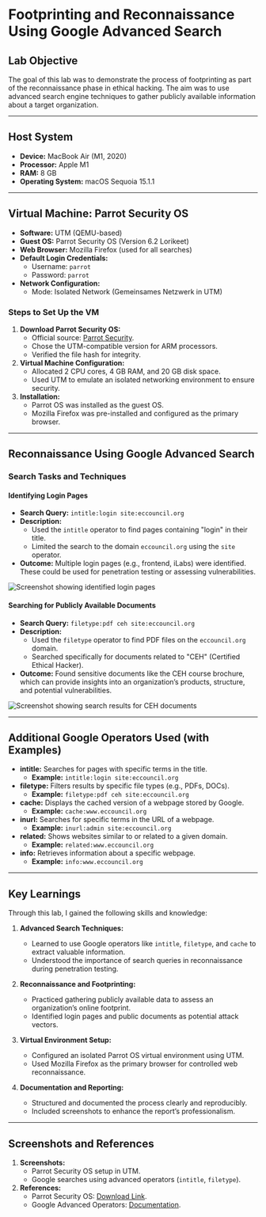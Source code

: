 # Footprinting and Reconnaissance Using Google Advanced Search

## Lab Objective
The goal of this lab was to demonstrate the process of footprinting as part of the reconnaissance phase in ethical hacking. The aim was to use advanced search engine techniques to gather publicly available information about a target organization.

---

## Host System
- **Device:** MacBook Air (M1, 2020)
- **Processor:** Apple M1
- **RAM:** 8 GB
- **Operating System:** macOS Sequoia 15.1.1

---

## Virtual Machine: Parrot Security OS
- **Software:** UTM (QEMU-based)
- **Guest OS:** Parrot Security OS (Version 6.2 Lorikeet)
- **Web Browser:** Mozilla Firefox (used for all searches)
- **Default Login Credentials:**
  - Username: `parrot`
  - Password: `parrot`
- **Network Configuration:**
  - Mode: Isolated Network (Gemeinsames Netzwerk in UTM)

### Steps to Set Up the VM
1. **Download Parrot Security OS:**
   - Official source: [Parrot Security](https://parrotsec.org/).
   - Chose the UTM-compatible version for ARM processors.
   - Verified the file hash for integrity.
2. **Virtual Machine Configuration:**
   - Allocated 2 CPU cores, 4 GB RAM, and 20 GB disk space.
   - Used UTM to emulate an isolated networking environment to ensure security.
3. **Installation:**
   - Parrot OS was installed as the guest OS.
   - Mozilla Firefox was pre-installed and configured as the primary browser.

---

## Reconnaissance Using Google Advanced Search

### Search Tasks and Techniques

#### Identifying Login Pages
- **Search Query:** `intitle:login site:eccouncil.org`
- **Description:**
  - Used the `intitle` operator to find pages containing "login" in their title.
  - Limited the search to the domain `eccouncil.org` using the `site` operator.
- **Outcome:** Multiple login pages (e.g., frontend, iLabs) were identified. These could be used for penetration testing or assessing vulnerabilities.
  
![Screenshot showing identified login pages](https://i.imgur.com/9FdoP5L.png)

#### Searching for Publicly Available Documents
- **Search Query:** `filetype:pdf ceh site:eccouncil.org`
- **Description:**
  - Used the `filetype` operator to find PDF files on the `eccouncil.org` domain.
  - Searched specifically for documents related to "CEH" (Certified Ethical Hacker).
- **Outcome:** Found sensitive documents like the CEH course brochure, which can provide insights into an organization’s products, structure, and potential vulnerabilities.

![Screenshot showing search results for CEH documents](https://i.imgur.com/1hdXpSa.png)

---

## Additional Google Operators Used (with Examples)
- **intitle:** Searches for pages with specific terms in the title.
  - **Example:** `intitle:login site:eccouncil.org`
- **filetype:** Filters results by specific file types (e.g., PDFs, DOCs).
  - **Example:** `filetype:pdf ceh site:eccouncil.org`
- **cache:** Displays the cached version of a webpage stored by Google.
  - **Example:** `cache:www.eccouncil.org`
- **inurl:** Searches for specific terms in the URL of a webpage.
  - **Example:** `inurl:admin site:eccouncil.org`
- **related:** Shows websites similar to or related to a given domain.
  - **Example:** `related:www.eccouncil.org`
- **info:** Retrieves information about a specific webpage.
  - **Example:** `info:www.eccouncil.org`

---

## Key Learnings
Through this lab, I gained the following skills and knowledge:

1. **Advanced Search Techniques:**
   - Learned to use Google operators like `intitle`, `filetype`, and `cache` to extract valuable information.
   - Understood the importance of search queries in reconnaissance during penetration testing.

2. **Reconnaissance and Footprinting:**
   - Practiced gathering publicly available data to assess an organization’s online footprint.
   - Identified login pages and public documents as potential attack vectors.

3. **Virtual Environment Setup:**
   - Configured an isolated Parrot OS virtual environment using UTM.
   - Used Mozilla Firefox as the primary browser for controlled web reconnaissance.

4. **Documentation and Reporting:**
   - Structured and documented the process clearly and reproducibly.
   - Included screenshots to enhance the report’s professionalism.

---

## Screenshots and References
1. **Screenshots:**
   - Parrot Security OS setup in UTM.
   - Google searches using advanced operators (`intitle`, `filetype`).
2. **References:**
   - Parrot Security OS: [Download Link](https://parrotsec.org/).
   - Google Advanced Operators: [Documentation](https://support.google.com/websearch/answer/2466433).
